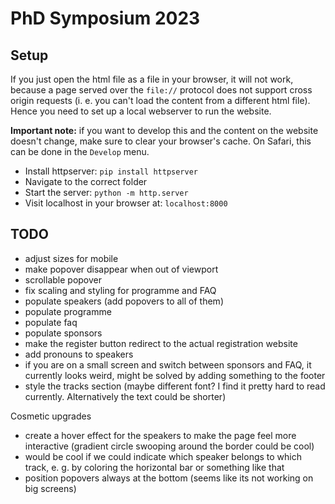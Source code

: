 # PhD Symposium 2023

## Setup

If you just open the html file as a file in your browser, it will not work, because a page served over the `file://` protocol does not support cross origin requests (i. e. you can't load the content from a different html file). Hence you need to set up a local webserver to run the website.

**Important note:** if you want to develop this and the content on the website doesn't change, make sure to clear your browser's cache. On Safari, this can be done in the `Develop` menu.

- Install httpserver: `pip install httpserver`
-  Navigate to the correct folder
- Start the server: `python -m http.server`
- Visit localhost in your browser at: `localhost:8000`

## TODO
- adjust sizes for mobile
- make popover disappear when out of viewport
- scrollable popover
- fix scaling and styling for programme and FAQ
- populate speakers (add popovers to all of them)
- populate programme
- populate faq
- populate sponsors
- make the register button redirect to the actual registration website
- add pronouns to speakers
- if you are on a small screen and switch between sponsors and FAQ, it currently looks weird, might be solved by adding something to the footer
- style the tracks section (maybe different font? I find it pretty hard to read currently. Alternatively the text could be shorter)

Cosmetic upgrades
- create a hover effect for the speakers to make the page feel more interactive (gradient circle swooping around the border could be cool)
- would be cool if we could indicate which speaker belongs to which track, e. g. by coloring the horizontal bar or something like that
- position popovers always at the bottom (seems like its not working on big screens)

